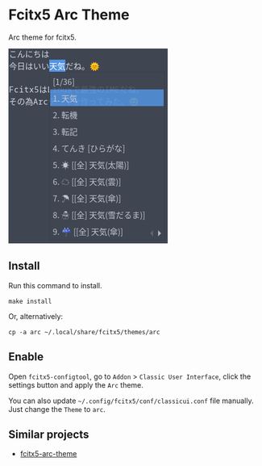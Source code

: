 # Fcitx5 Arc Theme

Arc theme for fcitx5.

![preview](images/preview.png)

## Install

Run this command to install.

```shell
make install
```

Or, alternatively:

```shell
cp -a arc ~/.local/share/fcitx5/themes/arc
```

## Enable

Open `fcitx5-configtool`,
go to `Addon` > `Classic User Interface`,
click the settings button and apply the `Arc` theme.

You can also update `~/.config/fcitx5/conf/classicui.conf` file manually.
Just change the `Theme` to `arc`.

## Similar projects

- [fcitx5-arc-theme](https://github.com/Kienyew/fcitx5-arc-theme)
